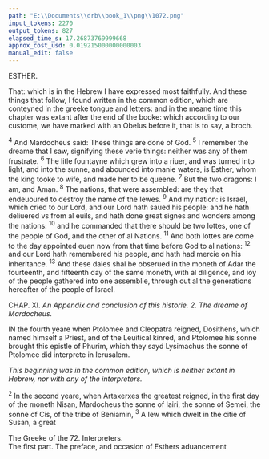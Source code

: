 ```yaml
---
path: "E:\\Documents\\drb\\book_1\\png\\1072.png"
input_tokens: 2270
output_tokens: 827
elapsed_time_s: 17.26873769999668
approx_cost_usd: 0.019215000000000003
manual_edit: false
---
```

ESTHER.

That: which is in the Hebrew I have expressed most faithfully. And these things that follow, I found written in the common edition, which are conteyned in the greeke tongue and letters: and in the meane time this chapter was extant after the end of the booke: which according to our custome, we have marked with an Obelus before it, that is to say, a broch.

<sup>4</sup> And Mardocheus said: These things are done of God. <sup>5</sup> I remember the dreame that I saw, signifying these verie things: neither was any of them frustrate. <sup>6</sup> The litle fountayne which grew into a riuer, and was turned into light, and into the sunne, and abounded into manie waters, is Esther, whom the king tooke to wife, and made her to be queene. <sup>7</sup> But the two dragons: I am, and Aman. <sup>8</sup> The nations, that were assembled: are they that endeuoured to destroy the name of the Iewes. <sup>9</sup> And my nation: is Israel, which cried to our Lord, and our Lord hath saued his people: and he hath deliuered vs from al euils, and hath done great signes and wonders among the nations: <sup>10</sup> and he commanded that there should be two lottes, one of the people of God, and the other of al Nations. <sup>11</sup> And both lottes are come to the day appointed euen now from that time before God to al nations: <sup>12</sup> and our Lord hath remembered his people, and hath had mercie on his inheritance. <sup>13</sup> And these daies shal be obserued in the moneth of Adar the fourteenth, and fifteenth day of the same moneth, with al diligence, and ioy of the people gathered into one assemblie, through out al the generations hereafter of the people of Israel.

CHAP. XI.
*An Appendix and conclusion of this historie. 2. The dreame of Mardocheus.*

IN the fourth yeare when Ptolomee and Cleopatra reigned, Dosithens, which named himself a Priest, and of the Leuitical kinred, and Ptolomee his sonne brought this epistle of Phurim, which they sayd Lysimachus the sonne of Ptolomee did interprete in Ierusalem.

*This beginning was in the common edition, which is neither extant in Hebrew, nor with any of the interpreters.*

<sup>2</sup> In the second yeare, when Artaxerxes the greatest reigned, in the first day of the moneth Nisan, Mardocheus the sonne of Iairi, the sonne of Semei, the sonne of Cis, of the tribe of Beniamin, <sup>3</sup> A Iew which dwelt in the citie of Susan, a great

[^1]: S. Ierome here aduertiseth the reader that he found al hitherto in the Hebrew.

[^2]: And the verses which follow only in the Septuaginta Greeke Edition which either they translated out of the Hebrew, or added by inspiration of the Holie Ghost.

<aside>The Greeke of the 72. Interpreters.</aside>

<aside>The first part. The preface, and occasion of Esthers aduancement</aside>